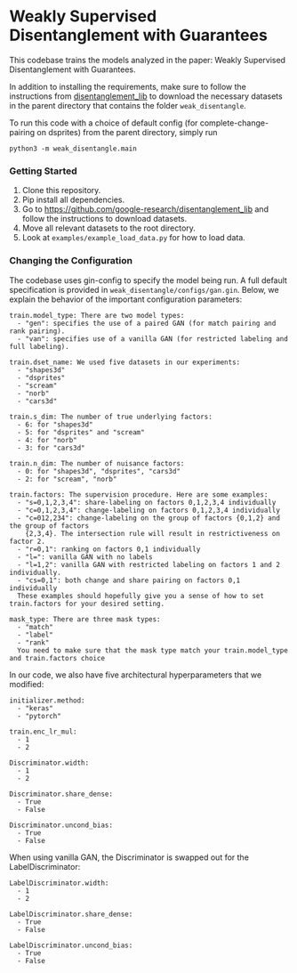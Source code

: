 # Weakly Supervised Disentanglement with Guarantees

This codebase trains the models analyzed in the paper: Weakly Supervised Disentanglement with Guarantees.

In addition to installing the requirements, make sure to follow the instructions from [disentanglement_lib](https://github.com/google-research/disentanglement_lib) to download the necessary datasets in the parent directory that contains the folder `weak_disentangle`.

To run this code with a choice of default config (for complete-change-pairing on dsprites) from the parent directory, simply run
```
python3 -m weak_disentangle.main
```

### Getting Started

1. Clone this repository. 
2. Pip install all dependencies. 
3. Go to https://github.com/google-research/disentanglement_lib and follow the instructions to download datasets.
4. Move all relevant datasets to the root directory. 
5. Look at `examples/example_load_data.py` for how to load data. 

### Changing the Configuration

The codebase uses gin-config to specify the model being run. A full default specification is provided in `weak_disentangle/configs/gan.gin`. Below, we explain the behavior of the important configuration parameters:

```
train.model_type: There are two model types:
  - "gen": specifies the use of a paired GAN (for match pairing and rank pairing).
  - "van": specifies use of a vanilla GAN (for restricted labeling and full labeling).

train.dset_name: We used five datasets in our experiments:
  - "shapes3d"
  - "dsprites"
  - "scream"
  - "norb"
  - "cars3d"

train.s_dim: The number of true underlying factors:
  - 6: for "shapes3d"
  - 5: for "dsprites" and "scream"
  - 4: for "norb"
  - 3: for "cars3d"

train.n_dim: The number of nuisance factors:
  - 0: for "shapes3d", "dsprites", "cars3d"
  - 2: for "scream", "norb"

train.factors: The supervision procedure. Here are some examples:
  - "s=0,1,2,3,4": share-labeling on factors 0,1,2,3,4 individually
  - "c=0,1,2,3,4": change-labeling on factors 0,1,2,3,4 individually
  - "c=012,234": change-labeling on the group of factors {0,1,2} and the group of factors
    {2,3,4}. The intersection rule will result in restrictiveness on factor 2.
  - "r=0,1": ranking on factors 0,1 individually
  - "l=": vanilla GAN with no labels
  - "l=1,2": vanilla GAN with restricted labeling on factors 1 and 2 individually.
  - "cs=0,1": both change and share pairing on factors 0,1 individually
  These examples should hopefully give you a sense of how to set train.factors for your desired setting.

mask_type: There are three mask types:
  - "match"
  - "label"
  - "rank"
  You need to make sure that the mask type match your train.model_type and train.factors choice
```

In our code, we also have five architectural hyperparameters that we modified:
```
initializer.method:
  - "keras"
  - "pytorch"

train.enc_lr_mul:
  - 1
  - 2

Discriminator.width:
  - 1
  - 2

Discriminator.share_dense:
  - True
  - False

Discriminator.uncond_bias:
  - True
  - False
```

When using vanilla GAN, the Discriminator is swapped out for the LabelDiscriminator:
```
LabelDiscriminator.width:
  - 1
  - 2

LabelDiscriminator.share_dense:
  - True
  - False

LabelDiscriminator.uncond_bias:
  - True
  - False
```
